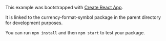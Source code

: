 This example was bootstrapped with [Create React App](https://github.com/facebook/create-react-app).

It is linked to the currency-format-symbol package in the parent directory for development purposes.

You can run `npm install` and then `npm start` to test your package.
